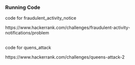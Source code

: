 <h3> Running Code</h3>

code for fraudulent_activity_notice
<br/>
<p>https://www.hackerrank.com/challenges/fraudulent-activity-notifications/problem</p>
<br/>
code for quens_attack
<br/>
<p>https://www.hackerrank.com/challenges/queens-attack-2</p>
